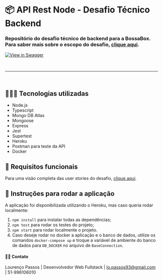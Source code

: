 # 📦 API Rest Node - Desafio Técnico Backend

### Repositório do desafio técnico de backend para a BossaBox. Para saber mais sobre o escopo do desafio, [clique aqui](https://app.bossabox.com/profile/skills/challenges/5e3c53a13e80520008f25397).

[![View in Swagger](http://jessemillar.github.io/view-in-swagger-button/button.svg)](https://app.swaggerhub.com/apis/lourencopassos/bossa-box/0.0.1)


<br>

----

<br>

## 👨🏽‍💻 Tecnologias utilizadas
- Node.js
- Typescript
- Mongo DB Atlas
- Mongoose
- Express
- Jest
- Supertest
- Heroku
- Postman para teste da API
- Docker

## 📝 Requisitos funcionais
Para uma visão completa das user stories do desafio, [clique aqui](https://app.bossabox.com/profile/skills/challenges/5e3c53a13e80520008f25397).

## 🚙 Instruções para rodar a aplicação
A aplicação foi disponibilizada utilizando o Heroku, mas caso queria rodar localmente:

1. `npm install` para instalar todas as dependências;
3. `npm test` para rodar os testes do projeto;
3. `npm start` para rodar localmente o projeto.
4. Caso deseje rodar no docker a aplicação e o banco de dados, utilize os comandos `docker-compose up` e troque a variável de ambiente do banco de dados para `DB_DOCKER` no arquivo de `BaseConnection`. 


#### 👋🏽 Contato

Lourenço Passos | Desenvolvedor Web Fullstack | lo.passos93@gmail.com | 51-996106010





